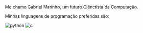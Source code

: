 Me chamo Gabriel Marinho, um futuro Ciênctista da Computação.

Minhas linguagens de programação preferidas são:

![python](https://img.shields.io/badge/Python-3776AB?style=for-the-badge&logo=python&logoColor=white) ![c](https://img.shields.io/badge/C-00599C?style=for-the-badge&logo=c&logoColor=white) 
